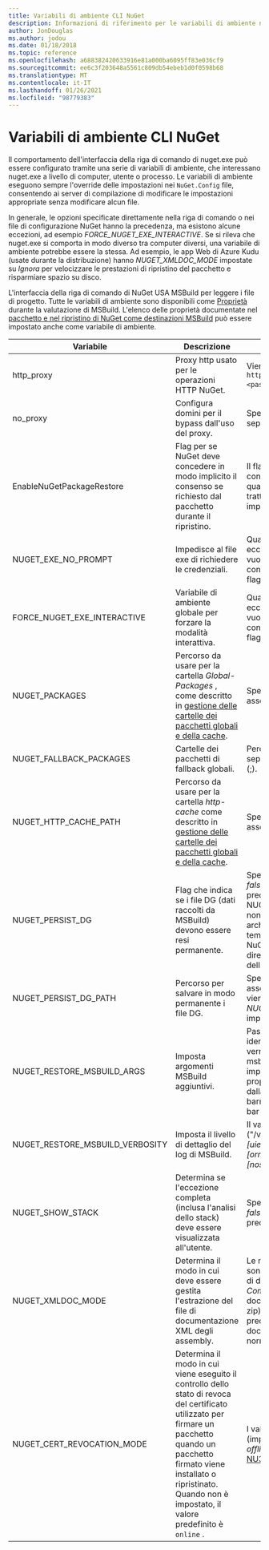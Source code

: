 ```yaml
---
title: Variabili di ambiente CLI NuGet
description: Informazioni di riferimento per le variabili di ambiente nuget.exe
author: JonDouglas
ms.author: jodou
ms.date: 01/18/2018
ms.topic: reference
ms.openlocfilehash: a688382420633916e81a000ba6095ff83e036cf9
ms.sourcegitcommit: ee6c3f203648a5561c809db54ebeb1d0f0598b68
ms.translationtype: MT
ms.contentlocale: it-IT
ms.lasthandoff: 01/26/2021
ms.locfileid: "98779383"
---
```

# <a name="nuget-cli-environment-variables"></a>Variabili di ambiente CLI NuGet

Il comportamento dell'interfaccia della riga di comando di nuget.exe può essere configurato tramite una serie di variabili di ambiente, che interessano nuget.exe a livello di computer, utente o processo. Le variabili di ambiente eseguono sempre l'override delle impostazioni nei `NuGet.Config` file, consentendo ai server di compilazione di modificare le impostazioni appropriate senza modificare alcun file.

In generale, le opzioni specificate direttamente nella riga di comando o nei file di configurazione NuGet hanno la precedenza, ma esistono alcune eccezioni, ad esempio *FORCE_NUGET_EXE_INTERACTIVE*. Se si rileva che nuget.exe si comporta in modo diverso tra computer diversi, una variabile di ambiente potrebbe essere la stessa. Ad esempio, le app Web di Azure Kudu (usate durante la distribuzione) hanno *NUGET_XMLDOC_MODE* impostate su *Ignora* per velocizzare le prestazioni di ripristino del pacchetto e risparmiare spazio su disco.

L'interfaccia della riga di comando di NuGet USA MSBuild per leggere i file di progetto. Tutte le variabili di ambiente sono disponibili come [Proprietà](/visualstudio/msbuild/msbuild-command-line-reference) durante la valutazione di MSBuild.
L'elenco delle proprietà documentate nel [pacchetto e nel ripristino di NuGet come destinazioni MSBuild](../msbuild-targets.md#restore-properties) può essere impostato anche come variabile di ambiente.

| Variabile | Descrizione | Osservazioni |
| --- | --- | --- |
| http_proxy | Proxy http usato per le operazioni HTTP NuGet. | Viene specificato come `http://<username>:<password>@proxy.com` . |
| no_proxy | Configura domini per il bypass dall'uso del proxy. | Specificato come domini separati da virgola (,). |
| EnableNuGetPackageRestore | Flag per se NuGet deve concedere in modo implicito il consenso se richiesto dal pacchetto durante il ripristino. | Il flag specificato viene considerato *true* o *1*, qualsiasi altro valore trattato come flag non impostato. |
| NUGET_EXE_NO_PROMPT | Impedisce al file exe di richiedere le credenziali. | Qualsiasi valore, ad eccezione di una stringa vuota o null, verrà considerato come questo flag set/true. |
| FORCE_NUGET_EXE_INTERACTIVE | Variabile di ambiente globale per forzare la modalità interattiva. | Qualsiasi valore, ad eccezione di una stringa vuota o null, verrà considerato come questo flag set/true. |
| NUGET_PACKAGES | Percorso da usare per la cartella *Global-Packages* , come descritto in [gestione delle cartelle dei pacchetti globali e della cache](../../consume-packages/managing-the-global-packages-and-cache-folders.md). | Specificato come percorso assoluto. |
| NUGET_FALLBACK_PACKAGES | Cartelle dei pacchetti di fallback globali. | Percorsi di cartella assoluti separati da punto e virgola (;). |
| NUGET_HTTP_CACHE_PATH | Percorso da usare per la cartella *http-cache* come descritto in [gestione delle cartelle dei pacchetti globali e della cache](../../consume-packages/managing-the-global-packages-and-cache-folders.md). | Specificato come percorso assoluto. |
| NUGET_PERSIST_DG | Flag che indica se i file DG (dati raccolti da MSBuild) devono essere resi permanente. | Specificato come *true* o *false* (impostazione predefinita), se NUGET_PERSIST_DG_PATH non impostato verrà archiviato nella directory temporanea (cartella NuGetScratch nella directory temporanea dell'ambiente corrente). |
| NUGET_PERSIST_DG_PATH | Percorso per salvare in modo permanente i file DG. | Specificato come percorso assoluto, questa opzione viene usata solo quando *NUGET_PERSIST_DG* è impostato su true. |
| NUGET_RESTORE_MSBUILD_ARGS | Imposta argomenti MSBuild aggiuntivi. | Passare gli argomenti identici a quelli che verrebbero passati a msbuild.exe. Un esempio di impostazione di una proprietà di progetto foo dalla riga di comando alla barra dei valori è/p: foo = bar |
| NUGET_RESTORE_MSBUILD_VERBOSITY | Imposta il livello di dettaglio del log di MSBuild. | Il valore predefinito è *quiet* ("/v: q"). Valori possibili *q [uiet]*, *m [inimal]*, *n [ormal]*, *d [etailed]* e *diag [nostic]*. |
| NUGET_SHOW_STACK | Determina se l'eccezione completa (inclusa l'analisi dello stack) deve essere visualizzata all'utente. | Specificato come *true* o *false* (impostazione predefinita). |
| NUGET_XMLDOC_MODE | Determina il modo in cui deve essere gestita l'estrazione del file di documentazione XML degli assembly. | Le modalità supportate sono *Ignora* (non Estrai file di documentazione XML), *Comprimi* (archivia i file doc XML come archivio zip) o *None* (impostazione predefinita, considera i file doc XML come file normali). |
| NUGET_CERT_REVOCATION_MODE | Determina il modo in cui viene eseguito il controllo dello stato di revoca del certificato utilizzato per firmare un pacchetto quando un pacchetto firmato viene installato o ripristinato. Quando non è impostato, il valore predefinito è `online` .| I valori possibili sono *online* (impostazione predefinita), *offline*.  Correlato a [NU3028](../errors-and-warnings/NU3028.md) |

